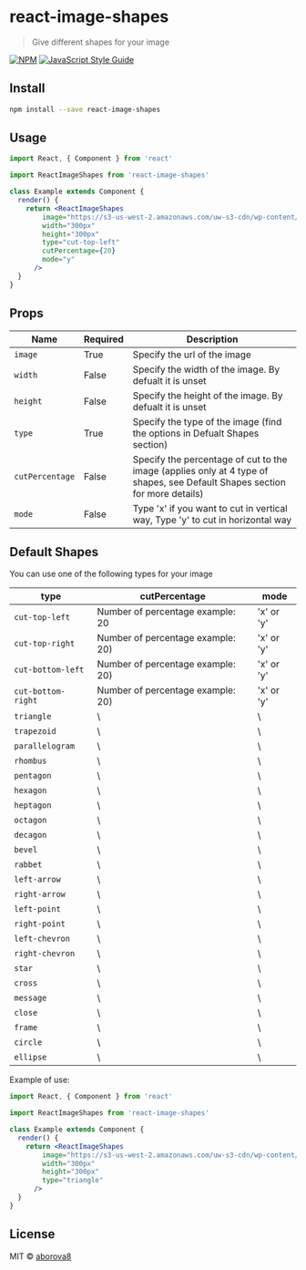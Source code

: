 # react-image-shapes

> Give different shapes for your image

[![NPM](https://img.shields.io/npm/v/react-image-shapes.svg)](https://www.npmjs.com/package/react-image-shapes) [![JavaScript Style Guide](https://img.shields.io/badge/code_style-standard-brightgreen.svg)](https://standardjs.com)

## Install

```bash
npm install --save react-image-shapes
```

## Usage

```jsx
import React, { Component } from 'react'

import ReactImageShapes from 'react-image-shapes'

class Example extends Component {
  render() {
    return <ReactImageShapes 
        image="https://s3-us-west-2.amazonaws.com/uw-s3-cdn/wp-content/uploads/sites/6/2017/11/04133712/waterfall.jpg" 
        width="300px"
        height="300px"
        type="cut-top-left"
        cutPercentage={20}
        mode="y"
      />
  }
}
```

## Props
| Name | Required | Description |
| --- | --- | --- |
| `image` | True | Specify the url of the image
| `width` | False | Specify the width of the image. By defualt it is unset
| `height` | False | Specify the height of the image. By defualt it is unset
| `type` | True | Specify the type of the image (find the options in Defualt Shapes section)
| `cutPercentage` | False | Specify the percentage of cut to the image (applies only at 4 type of shapes, see Default Shapes section for more details)
| `mode` | False | Type 'x' if you want to cut in vertical way, Type 'y' to cut in horizontal way


## Default Shapes
You can use one of the following types for your image

| type | cutPercentage | mode |
| --- | --- | --- |
| `cut-top-left` | Number of percentage example: 20 | 'x' or 'y' |
| `cut-top-right` | Number of percentage example: 20) | 'x' or 'y' |
| `cut-bottom-left` | Number of percentage example: 20) | 'x' or 'y' |
| `cut-bottom-right` | Number of percentage example: 20) | 'x' or 'y' |
| `triangle` | \ | \ |
| `trapezoid` | \ | \ |
| `parallelogram` | \ | \ |
| `rhombus` | \ | \ |
| `pentagon` | \ | \ |
| `hexagon` | \ | \ |
| `heptagon` | \ | \ |
| `octagon` | \ | \ |
| `decagon` | \ | \ |
| `bevel` | \ | \ |
| `rabbet` | \ | \ |
| `left-arrow` | \ | \ |
| `right-arrow` | \ | \ |
| `left-point` | \ | \ |
| `right-point` | \ | \ |
| `left-chevron` | \ | \ |
| `right-chevron` | \ | \ |
| `star` | \ | \ |
| `cross` | \ | \ |
| `message` | \ | \ |
| `close` | \ | \ |
| `frame` | \ | \ |
| `circle` | \ | \ |
| `ellipse` | \ | \ |

Example of use:
```jsx
import React, { Component } from 'react'

import ReactImageShapes from 'react-image-shapes'

class Example extends Component {
  render() {
    return <ReactImageShapes 
        image="https://s3-us-west-2.amazonaws.com/uw-s3-cdn/wp-content/uploads/sites/6/2017/11/04133712/waterfall.jpg" 
        width="300px"
        height="300px"
        type="triangle"
      />
  }
}
```

## License

MIT © [aborova8](https://github.com/aborova8)
